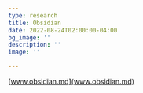 ```yaml
---
type: research
title: Obsidian
date: 2022-08-24T02:00:00-04:00
bg_image: ''
description: ''
image: ''

---
```

[www.obsidian.md](www.obsidian.md)